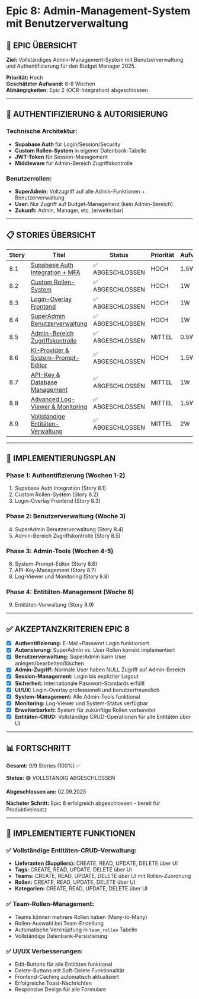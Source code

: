 # Epic 8: Admin-Management-System mit Benutzerverwaltung

## 🎯 **EPIC ÜBERSICHT**

**Ziel:** Vollständiges Admin-Management-System mit Benutzerverwaltung und Authentifizierung für den Budget Manager 2025.

**Priorität:** Hoch  
**Geschätzter Aufwand:** 6-8 Wochen  
**Abhängigkeiten:** Epic 2 (OCR-Integration) abgeschlossen

---

## 🔐 **AUTHENTIFIZIERUNG & AUTORISIERUNG**

### **Technische Architektur:**
- **Supabase Auth** für Login/Session/Security
- **Custom Rollen-System** in eigener Datenbank-Tabelle
- **JWT-Token** für Session-Management
- **Middleware** für Admin-Bereich Zugriffskontrolle

### **Benutzerrollen:**
- **SuperAdmin:** Vollzugriff auf alle Admin-Funktionen + Benutzerverwaltung
- **User:** Nur Zugriff auf Budget-Management (kein Admin-Bereich)
- **Zukunft:** Admin, Manager, etc. (erweiterbar)

---

## 📋 **STORIES ÜBERSICHT**

| Story | Titel | Status | Priorität | Aufwand |
|-------|-------|--------|-----------|---------|
| 8.1 | [Supabase Auth Integration + MFA](./story-8.1-supabase-auth-integration.md) | ✅ ABGESCHLOSSEN | HOCH | 1.5W |
| 8.2 | [Custom Rollen-System](./story-8.2-custom-rollen-system.md) | ✅ ABGESCHLOSSEN | HOCH | 1W |
| 8.3 | [Login-Overlay Frontend](./story-8.3-login-overlay-frontend.md) | ✅ ABGESCHLOSSEN | HOCH | 1W |
| 8.4 | [SuperAdmin Benutzerverwaltung](./story-8.4-superadmin-benutzerverwaltung.md) | ✅ ABGESCHLOSSEN | HOCH | 1W |
| 8.5 | [Admin-Bereich Zugriffskontrolle](./story-8.5-admin-bereich-zugriffskontrolle.md) | ✅ ABGESCHLOSSEN | MITTEL | 0.5W |
| 8.6 | [KI-Provider & System-Prompt-Editor](./story-8.6-system-prompt-editor.md) | ✅ ABGESCHLOSSEN | HOCH | 1.5W |
| 8.7 | [API-Key & Database Management](./story-8.7-api-key-management.md) | ✅ ABGESCHLOSSEN | MITTEL | 1W |
| 8.8 | [Advanced Log-Viewer & Monitoring](./story-8.8-log-viewer-monitoring.md) | ✅ ABGESCHLOSSEN | MITTEL | 1.5W |
| 8.9 | [Vollständige Entitäten-Verwaltung](./story-8.9-entitaeten-verwaltung.md) | ✅ ABGESCHLOSSEN | MITTEL | 2W |

---

## 🚀 **IMPLEMENTIERUNGSPLAN**

### **Phase 1: Authentifizierung (Wochen 1-2)**
1. Supabase Auth Integration (Story 8.1)
2. Custom Rollen-System (Story 8.2)
3. Login-Overlay Frontend (Story 8.3)

### **Phase 2: Benutzerverwaltung (Woche 3)**
4. SuperAdmin Benutzerverwaltung (Story 8.4)
5. Admin-Bereich Zugriffskontrolle (Story 8.5)

### **Phase 3: Admin-Tools (Wochen 4-5)**
6. System-Prompt-Editor (Story 8.6)
7. API-Key-Management (Story 8.7)
8. Log-Viewer und Monitoring (Story 8.8)

### **Phase 4: Entitäten-Management (Woche 6)**
9. Entitäten-Verwaltung (Story 8.9)

---

## ✅ **AKZEPTANZKRITERIEN EPIC 8**

- [x] **Authentifizierung:** E-Mail+Passwort Login funktioniert
- [x] **Autorisierung:** SuperAdmin vs. User Rollen korrekt implementiert
- [x] **Benutzerverwaltung:** SuperAdmin kann User anlegen/bearbeiten/löschen
- [x] **Admin-Zugriff:** Normale User haben NULL Zugriff auf Admin-Bereich
- [x] **Session-Management:** Login bis expliziter Logout
- [x] **Sicherheit:** Internationale Passwort-Standards erfüllt
- [x] **UI/UX:** Login-Overlay professionell und benutzerfreundlich
- [x] **System-Management:** Alle Admin-Tools funktional
- [x] **Monitoring:** Log-Viewer und System-Status verfügbar
- [x] **Erweiterbarkeit:** System für zukünftige Rollen vorbereitet
- [x] **Entitäten-CRUD:** Vollständige CRUD-Operationen für alle Entitäten über UI

---

## 📊 **FORTSCHRITT**

**Gesamt:** 9/9 Stories (100%) ✅

**Status:** 🟢 VOLLSTÄNDIG ABGESCHLOSSEN

**Abgeschlossen am:** 02.09.2025

**Nächster Schritt:** Epic 8 erfolgreich abgeschlossen - bereit für Produktiveinsatz

---

## 🎉 **IMPLEMENTIERTE FUNKTIONEN**

### **✅ Vollständige Entitäten-CRUD-Verwaltung:**
- **Lieferanten (Suppliers):** CREATE, READ, UPDATE, DELETE über UI
- **Tags:** CREATE, READ, UPDATE, DELETE über UI  
- **Teams:** CREATE, READ, UPDATE, DELETE über UI mit Rollen-Zuordnung
- **Rollen:** CREATE, READ, UPDATE, DELETE über UI
- **Kategorien:** CREATE, READ, UPDATE, DELETE über UI

### **✅ Team-Rollen-Management:**
- Teams können mehrere Rollen haben (Many-to-Many)
- Rollen-Auswahl bei Team-Erstellung
- Automatische Verknüpfung in `team_rollen` Tabelle
- Vollständige Datenbank-Persistierung

### **✅ UI/UX Verbesserungen:**
- Edit-Buttons für alle Entitäten funktional
- Delete-Buttons mit Soft-Delete Funktionalität
- Frontend-Caching automatisch aktualisiert
- Erfolgreiche Toast-Nachrichten
- Responsive Design für alle Formulare